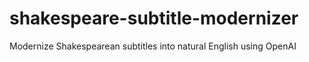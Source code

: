 # shakespeare-subtitle-modernizer
Modernize Shakespearean subtitles into natural English using OpenAI

